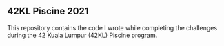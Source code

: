 ## 42KL Piscine 2021

This repository contains the code I wrote while completing the challenges during the 42 Kuala Lumpur (42KL) Piscine program.